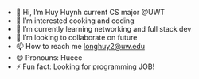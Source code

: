 - 👋 Hi, I’m Huy Huynh current CS major @UWT
- 👀 I’m interested cooking and coding
- 🌱 I’m currently learning networking and full stack dev
- 💞️ I’m looking to collaborate on future
- 📫 How to reach me longhuy2@uw.edu
- 😄 Pronouns: Hueee
- ⚡ Fun fact: Looking for programming JOB!

<!---
HuyHuynh2k2/HuyHuynh2k2 is a ✨ special ✨ repository because its `README.md` (this file) appears on your GitHub profile.
You can click the Preview link to take a look at your changes.
--->
